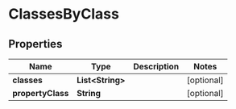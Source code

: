 

# ClassesByClass


## Properties

Name | Type | Description | Notes
------------ | ------------- | ------------- | -------------
**classes** | **List&lt;String&gt;** |  |  [optional]
**propertyClass** | **String** |  |  [optional]



